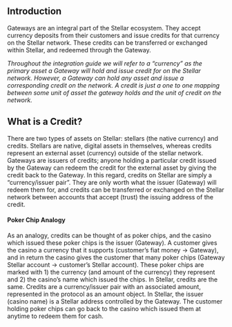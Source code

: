 ## Introduction
Gateways are an integral part of the Stellar ecosystem. They accept currency deposits from their customers and issue credits for that currency on the Stellar network. These credits can be transferred or exchanged within Stellar, and redeemed through the Gateway.

*Throughout the integration guide we will refer to a “currency” as the primary asset a Gateway will hold and issue credit for on the Stellar network. However, a Gateway can hold any asset and issue a corresponding credit on the network. A credit is just a one to one mapping between some unit of asset the gateway holds and the unit of credit on the network.*

## What is a Credit?
There are two types of assets on Stellar: stellars (the native currency) and credits. Stellars are native, digital assets in themselves, whereas credits represent an external asset (currency) outside of the stellar network. Gateways are issuers of credits; anyone holding a particular credit issued by the Gateway can redeem the credit for the external asset by giving the credit back to the Gateway. In this regard, credits on Stellar are simply a “currency/issuer pair”. They are only worth what the issuer (Gateway) will redeem them for, and credits can be transferred or exchanged on the Stellar network between accounts that accept (trust) the issuing address of the credit. 

#### Poker Chip Analogy
As an analogy, credits can be thought of as poker chips, and the casino which issued these poker chips is the issuer (Gateway). A customer gives the casino a currency that it supports (customer’s fiat money -> Gateway), and in return the casino gives the customer that many poker chips (Gateway Stellar account -> customer’s Stellar account). These poker chips are marked with 1) the currency (and amount of the currency) they represent and 2) the casino’s name which issued the chips. In Stellar, credits are the same. Credits are a currency/issuer pair with an associated amount, represented in the protocol as an amount object. In Stellar, the issuer (casino name) is a Stellar address controlled by the Gateway. The customer holding poker chips can go back to the casino which issued them at anytime to redeem them for cash.
